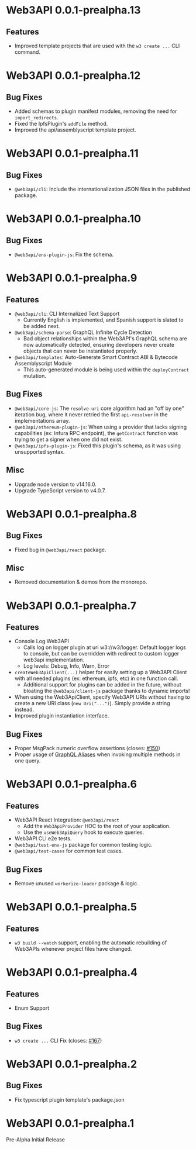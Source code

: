 # Web3API 0.0.1-prealpha.13
## Features
* Improved template projects that are used with the `w3 create ...` CLI command.

# Web3API 0.0.1-prealpha.12
## Bug Fixes
* Added schemas to plugin manifest modules, removing the need for `import_redirects`.
* Fixed the IpfsPlugin's `addFile` method.
* Improved the api/assemblyscript template project.

# Web3API 0.0.1-prealpha.11
## Bug Fixes
* `@web3api/cli`: Include the internationalization JSON files in the published package.

# Web3API 0.0.1-prealpha.10
## Bug Fixes
* `@web3api/ens-plugin-js`: Fix the schema.

# Web3API 0.0.1-prealpha.9
## Features
* `@web3api/cli`: CLI Internalized Text Support
  * Currently English is implemented, and Spanish support is slated to be added next.
* `@web3api/schema-parse`: GraphQL Infinite Cycle Detection
  * Bad object relationships within the Web3API's GraphQL schema are now automatically detected, ensuring developers never create objects that can never be instantiated properly.
* `@web3api/templates`: Auto-Generate Smart Contract ABI & Bytecode Assemblyscript Module
  * This auto-generated module is being used within the `deployContract` mutation.

## Bug Fixes
* `@web3api/core-js`: The `resolve-uri` core algorithm had an "off by one" iteration bug, where it never retried the first `api-resolver` in the implementations array.
* `@web3api/ethereum-plugin-js`: When using a provider that lacks signing capabilities (ex: Infura RPC endpoint), the `getContract` function was trying to get a signer when one did not exist.
* `@web3api/ipfs-plugin-js`: Fixed this plugin's schema, as it was using unsupported syntax.

## Misc
* Upgrade node version to v14.16.0.
* Upgrade TypeScript version to v4.0.7.

# Web3API 0.0.1-prealpha.8
## Bug Fixes
* Fixed bug in `@web3api/react` package.

## Misc
* Removed documentation & demos from the monorepo.

# Web3API 0.0.1-prealpha.7
## Features
* Console Log Web3API
  * Calls log on logger plugin at uri w3://w3/logger. Default logger logs to console, but can be overridden with redirect to custom logger web3api implementation.
  * Log levels: Debug, Info, Warn, Error
* `createWeb3ApiClient(...)` helper for easily setting up a Web3API Client with all needed plugins (ex: ethereum, ipfs, etc) in one function call.
  * Additional support for plugins can be added in the future, without bloating the `@web3api/client-js` package thanks to dynamic imports!
* When using the Web3ApiClient, specify Web3API URIs without having to create a new URI class (`new Uri("...")`). Simply provide a string instead.
* Improved plugin instantiation interface.

## Bug Fixes
* Proper MsgPack numeric overflow assertions (closes: [#150](https://github.com/Web3-API/monorepo/issues/150))
* Proper usage of [GraphQL Aliases](https://graphql.org/learn/queries/#aliases) when invoking multiple methods in one query.

# Web3API 0.0.1-prealpha.6
## Features
* Web3API React Integration: `@web3api/react`
  * Add the `Web3ApiProvider` HOC to the root of your application.
  * Use the `useWeb3ApiQuery` hook to execute queries.
* Web3API CLI e2e tests.
* `@web3api/test-env-js` package for common testing logic.
* `@web3api/test-cases` for common test cases.

## Bug Fixes
* Remove unused `workerize-loader` package & logic.

# Web3API 0.0.1-prealpha.5
## Features
* `w3 build --watch` support, enabling the automatic rebuilding of Web3APIs whenever project files have changed.

# Web3API 0.0.1-prealpha.4
## Features
* Enum Support

## Bug Fixes
* `w3 create ...` CLI Fix (closes: [#167](https://github.com/Web3-API/monorepo/issues/167))

# Web3API 0.0.1-prealpha.2
## Bug Fixes
* Fix typescript plugin template's package.json

# Web3API 0.0.1-prealpha.1
Pre-Alpha Initial Release
